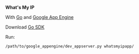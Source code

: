 **What's My IP**

With [Go](http://golang.org/) and [Google App Engine](http://uvwhatsmyip.appspot.com/)

Download [Go SDK](https://developers.google.com/appengine/docs/go/gettingstarted/introduction)

Run:

`/path/to/google_appengine/dev_appserver.py whatsmyipapp/`
